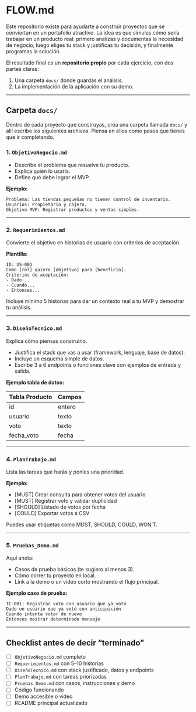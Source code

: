 # FLOW\.md

Este repositorio existe para ayudarte a construir proyectos que se conviertan en un portafolio atractivo. La idea es que simules cómo sería trabajar en un producto real: primero analizas y documentas la necesidad de negocio, luego eliges tu stack y justificas tu decisión, y finalmente programas la solución.

El resultado final es un **repositorio propio** por cada ejercicio, con dos partes claras:

1. Una carpeta `docs/` donde guardas el análisis.
2. La implementación de la aplicación con su demo.

---

## Carpeta `docs/`

Dentro de cada proyecto que construyas, crea una carpeta llamada `docs/` y allí escribe los siguientes archivos. Piensa en ellos como pasos que tienes que ir completando.

### 1. `ObjetivoNegocio.md`

* Describe el problema que resuelve tu producto.
* Explica quién lo usaría.
* Define qué debe lograr el MVP.

**Ejemplo:**

```
Problema: Las tiendas pequeñas no tienen control de inventario.
Usuarios: Propietario y cajero.
Objetivo MVP: Registrar productos y ventas simples.
```

---

### 2. `Requerimientos.md`

Convierte el objetivo en historias de usuario con criterios de aceptación.

**Plantilla:**

```
ID: US-001
Como [rol] quiero [objetivo] para [beneficio].
Criterios de aceptación:
- Dado...
- Cuando...
- Entonces...
```

Incluye mínimo 5 historias para dar un contexto real a tu MVP y demostrar tu análisis.

---

### 3. `DiseñoTecnico.md`

Explica cómo piensas construirlo.

* Justifica el stack que vas a usar (framework, lenguaje, base de datos).
* Incluye un esquema simple de datos.
* Escribe 3 a 6 endpoints o funciones clave con ejemplos de entrada y salida.

**Ejemplo tabla de datos:**

| Tabla Producto | Campos  |
| -------------- | ------- |
| id             | entero  |
| usuario        | texto   |
| voto           | texto   |
| fecha_voto     | fecha   |

---

### 4. `PlanTrabajo.md`

Lista las tareas que harás y ponles una prioridad.

**Ejemplo:**

* \[MUST] Crear consulta para obtener votos del usuario
* \[MUST] Registrar voto y validar duplicidad
* \[SHOULD] Listado de votos por fecha
* \[COULD] Exportar votos a CSV

Puedes usar etiquetas como MUST, SHOULD, COULD, WON’T.

---

### 5. `Pruebas_Demo.md`

Aquí anota:

* Casos de prueba básicos (te sugiero al menos 3).
* Cómo correr tu proyecto en local.
* Link a la demo o un video corto mostrando el flujo principal.

**Ejemplo caso de prueba:**

```
TC-001: Registrar voto con usuario que ya votó
Dado un usuario que ya votó con anticipación
Cuando intenta votar de nuevo
Entonces mostrar determinado mensaje
```

---

## Checklist antes de decir “terminado”

* [ ] `ObjetivoNegocio.md` completo
* [ ] `Requerimientos.md` con 5–10 historias
* [ ] `DiseñoTecnico.md` con stack justificado, datos y endpoints
* [ ] `PlanTrabajo.md` con tareas priorizadas
* [ ] `Pruebas_Demo.md` con casos, instrucciones y demo
* [ ] Código funcionando
* [ ] Demo accesible o video
* [ ] README principal actualizado

